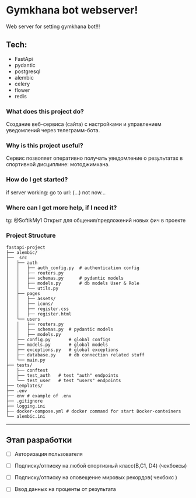 # Gymkhana bot webserver!
Web server for setting gymkhana bot!!!
## Tech:
- FastApi
- pydantic
- postgresql
- alembic
- celery
- flower
- redis

### What does this project do?
  Создание веб-сервиса (сайта) с настройками и управлением уведомлений через телеграмм-бота.
  
### Why is this project useful?
  Сервис позволяет оперативно получать уведомление о результатах в спортивной дисциплине: мотоджимхана.
  
### How do I get started?
  if server working: go to url: (...) not now...
  
### Where can I get more help, if I need it?
  tg: @SoftikMy1
  Открыт для общения/предложений новых фич в проекте

### Project Structure
```
fastapi-project  
├── alembic/  
├──  src  
│   ├── auth  
│   │   ├── auth_config.py  # authentication config
│   │   ├── routers.py  
│   │   ├── schemas.py      # pydantic models  
│   │   ├── models.py       # db models User & Role  
│   │   └── utils.py  
│   ├── pages  
│   │   ├── assets/  
│   │   ├── icons/  
│   │   ├── register.css  
│   │   ├── register.html  
│   └── users  
│   │   ├── routers.py  
│   │   ├── schemas.py  # pydantic models  
│   │   ├── models.py  
│   ├── config.py       # global configs  
│   ├── models.py       # global models  
│   ├── exceptions.py   # global exceptions  
│   ├── database.py     # db connection related stuff  
│   └── main.py  
├── tests/  
│   ├── conftest
│   ├── test_auth   # test "auth" endpoints
│   └── test_user   # test "users" endpoints
├── templates/  
├── .env  
├── env # example of .env   
├── .gitignore  
├── logging.ini  
├── docker-compose.yml # docker command for start Docker-conteiners  
└── alembic.ini
```
***
## Этап разработки
- [ ] Авторизация пользователя
- [ ] Подписку/отписку на любой спортивный класс(B,C1, D4) (чекбоксы)
- [ ] Подписку/отписку на оповещение мировых рекордов( чекбокс )
- [ ] Ввод данных на проценты от результата


